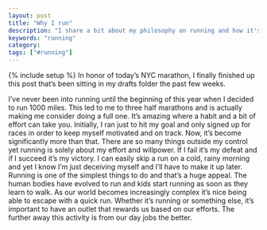 ```yaml
---
layout: post
title: "Why I run"
description: "I share a bit about my philosophy on running and how it's developed since I started."
keywords: "running"
category:
tags: ["#running"]
---
```

{% include setup %}
In honor of today’s NYC marathon, I finally finished up this post that’s been sitting in my drafts folder the past few weeks.

I’ve never been into running until the beginning of this year when I decided to run 1000 miles. This led to me to three half marathons and is actually making me consider doing a full one. It’s amazing where a habit and a bit of effort can take you. Initially, I ran just to hit my goal and only signed up for races in order to keep myself motivated and on track. Now, it’s become significantly more than that. There are so many things outside my control yet running is solely about my effort and willpower. If I fail it’s my defeat and if I succeed it’s my victory. I can easily skip a run on a cold, rainy morning and yet I know I’m just deceiving myself and I’ll have to make it up later. Running is one of the simplest things to do and that’s a huge appeal. The human bodies have evolved to run and kids start running as soon as they learn to walk. As our world becomes increasingly complex it’s nice being able to escape with a quick run. Whether it’s running or something else, it’s important to have an outlet that rewards us based on our efforts. The further away this activity is from our day jobs the better.